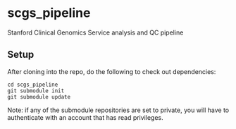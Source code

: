scgs_pipeline
=============

Stanford Clinical Genomics Service analysis and QC pipeline

Setup
-----
After cloning into the repo, do the following to check out dependencies:

    cd scgs_pipeline
    git submodule init
    git submodule update

Note: if any of the submodule repositories are set to private, you will have to authenticate with an account that has read privileges.
